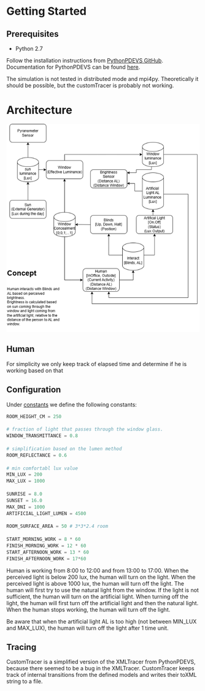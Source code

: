 # Getting Started

## Prerequisites

- Python 2.7

Follow the installation instructions from [PythonPDEVS GitHub](https://github.com/capocchi/PythonPDEVS).
Documentation for PythonPDEVS can be found [here](https://msdl.uantwerpen.be/documentation/PythonPDEVS).

The simulation is not tested in distributed mode and mpi4py.
Theoretically it should be possible, but the customTracer is probably not working.

# Architecture

![Image of the Coupled models](doc/living-lab.drawio.png)

## Human

For simplicity we only keep track of elapsed time and determine if he is working based on that


## Configuration

Under [constants](util/experiment_constants.py) we define the following constants:

```python
ROOM_HEIGHT_CM = 250

# fraction of light that passes through the window glass.
WINDOW_TRANSMITTANCE = 0.8

# simplification based on the lumen method
ROOM_REFLECTANCE = 0.6

# min comfortabl lux value
MIN_LUX = 200
MAX_LUX = 1000

SUNRISE = 8.0
SUNSET = 16.0
MAX_DNI = 1000
ARTIFICIAL_LIGHT_LUMEN = 4500

ROOM_SURFACE_AREA = 50 # 3*3*2.4 room

START_MORNING_WORK = 8 * 60
FINISH_MORNING_WORK = 12 * 60
START_AFTERNOON_WORK = 13 * 60
FINISH_AFTERNOON_WORK = 17*60
```

Human is working from 8:00 to 12:00 and from 13:00 to 17:00.
When the perceived light is below 200 lux, the human will turn on the light.
When the perceived light is above 1000 lux, the human will turn off the light.
The human will first try to use the natural light from the window.
If the light is not sufficient, the human will turn on the artificial light.
When turning off the light, the human will first turn off the artificial light and then the natural light.
When the human stops working, the human will turn off the light.

Be aware that when the artificial light AL is too high (not between MIN_LUX and MAX_LUX), the human will turn off the light after 1 time unit.

## Tracing

CustomTracer is a simplified version of the XMLTracer from PythonPDEVS, because there seemed to be a bug in the XMLTracer.
CustomTracer keeps track of internal transitions from the defined models and writes their toXML string to a file.
